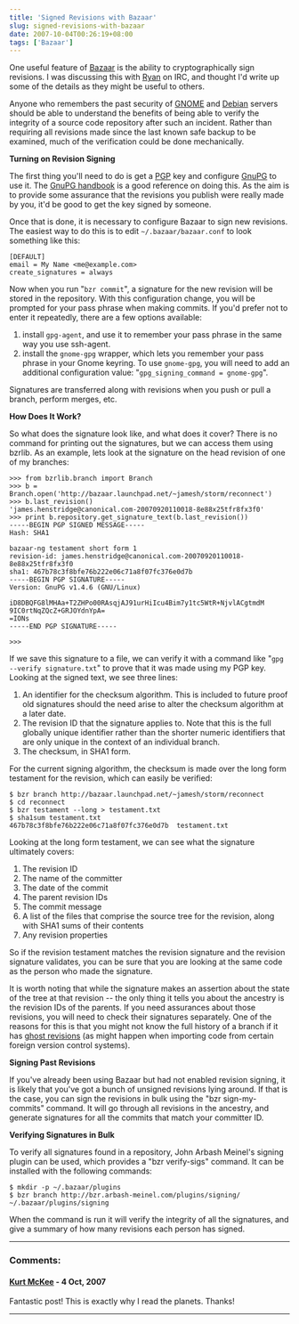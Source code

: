 ```yaml
---
title: 'Signed Revisions with Bazaar'
slug: signed-revisions-with-bazaar
date: 2007-10-04T00:26:19+08:00
tags: ['Bazaar']
---
```


One useful feature of [Bazaar](http://bazaar-vcs.org/) is the ability to
cryptographically sign revisions. I was discussing this with
[Ryan](http://blogs.gnome.org/desrt/) on IRC, and thought I\'d write up
some of the details as they might be useful to others.

Anyone who remembers the past security of [GNOME](http://www.gnome.org/)
and [Debian](http://www.debian.org/) servers should be able to
understand the benefits of being able to verify the integrity of a
source code repository after such an incident. Rather than requiring all
revisions made since the last known safe backup to be examined, much of
the verification could be done mechanically.

**Turning on Revision Signing**

The first thing you\'ll need to do is get a
[PGP](http://en.wikipedia.org/wiki/Pretty_Good_Privacy) key and
configure [GnuPG](http://www.gnupg.org/) to use it. The [GnuPG
handbook](http://www.gnupg.org/gph/en/manual.html#AEN26 "Generating a new keypair")
is a good reference on doing this. As the aim is to provide some
assurance that the revisions you publish were really made by you, it\'d
be good to get the key signed by someone.

Once that is done, it is necessary to configure Bazaar to sign new
revisions. The easiest way to do this is to edit `~/.bazaar/bazaar.conf`
to look something like this:

    [DEFAULT]
    email = My Name <me@example.com>
    create_signatures = always

Now when you run \"`bzr commit`\", a signature for the new revision will
be stored in the repository. With this configuration change, you will be
prompted for your pass phrase when making commits. If you\'d prefer not
to enter it repeatedly, there are a few options available:

1.  install `gpg-agent`, and use it to remember your pass phrase in the
    same way you use ssh-agent.
2.  install the `gnome-gpg` wrapper, which lets you remember your pass
    phrase in your Gnome keyring. To use `gnome-gpg`, you will need to
    add an additional configuration value:
    \"`gpg_signing_command = gnome-gpg`\".

Signatures are transferred along with revisions when you push or pull a
branch, perform merges, etc.

**How Does It Work?**

So what does the signature look like, and what does it cover? There is
no command for printing out the signatures, but we can access them using
bzrlib. As an example, lets look at the signature on the head revision
of one of my branches:

    >>> from bzrlib.branch import Branch
    >>> b = Branch.open('http://bazaar.launchpad.net/~jamesh/storm/reconnect')
    >>> b.last_revision()
    'james.henstridge@canonical.com-20070920110018-8e88x25tfr8fx3f0'
    >>> print b.repository.get_signature_text(b.last_revision())
    -----BEGIN PGP SIGNED MESSAGE-----
    Hash: SHA1

    bazaar-ng testament short form 1
    revision-id: james.henstridge@canonical.com-20070920110018-8e88x25tfr8fx3f0
    sha1: 467b78c3f8bfe76b222e06c71a8f07fc376e0d7b
    -----BEGIN PGP SIGNATURE-----
    Version: GnuPG v1.4.6 (GNU/Linux)

    iD8DBQFG8lMHAa+T2ZHPo00RAsqjAJ91urHiIcu4Bim7y1tc5WtR+NjvlACgtmdM
    9IC0rtNqZQcZ+GRJOYdnYpA=
    =IONs
    -----END PGP SIGNATURE-----

    >>>

If we save this signature to a file, we can verify it with a command
like \"`gpg --verify signature.txt`\" to prove that it was made using my
PGP key. Looking at the signed text, we see three lines:

1.  An identifier for the checksum algorithm. This is included to future
    proof old signatures should the need arise to alter the checksum
    algorithm at a later date.
2.  The revision ID that the signature applies to. Note that this is the
    full globally unique identifier rather than the shorter numeric
    identifiers that are only unique in the context of an individual
    branch.
3.  The checksum, in SHA1 form.

For the current signing algorithm, the checksum is made over the long
form testament for the revision, which can easily be verified:

    $ bzr branch http://bazaar.launchpad.net/~jamesh/storm/reconnect
    $ cd reconnect
    $ bzr testament --long > testament.txt
    $ sha1sum testament.txt
    467b78c3f8bfe76b222e06c71a8f07fc376e0d7b  testament.txt

Looking at the long form testament, we can see what the signature
ultimately covers:

1.  The revision ID
2.  The name of the committer
3.  The date of the commit
4.  The parent revision IDs
5.  The commit message
6.  A list of the files that comprise the source tree for the revision,
    along with SHA1 sums of their contents
7.  Any revision properties

So if the revision testament matches the revision signature and the
revision signature validates, you can be sure that you are looking at
the same code as the person who made the signature.

It is worth noting that while the signature makes an assertion about the
state of the tree at that revision \-- the only thing it tells you about
the ancestry is the revision IDs of the parents. If you need assurances
about those revisions, you will need to check their signatures
separately. One of the reasons for this is that you might not know the
full history of a branch if it has [ghost
revisions](http://bazaar-vcs.org/GhostRevision) (as might happen when
importing code from certain foreign version control systems).

**Signing Past Revisions**

If you\'ve already been using Bazaar but had not enabled revision
signing, it is likely that you\'ve got a bunch of unsigned revisions
lying around. If that is the case, you can sign the revisions in bulk
using the \"bzr sign-my-commits\" command. It will go through all
revisions in the ancestry, and generate signatures for all the commits
that match your committer ID.

**Verifying Signatures in Bulk**

To verify all signatures found in a repository, John Arbash Meinel\'s
signing plugin can be used, which provides a \"bzr verify-sigs\"
command. It can be installed with the following commands:

    $ mkdir -p ~/.bazaar/plugins
    $ bzr branch http://bzr.arbash-meinel.com/plugins/signing/ ~/.bazaar/plugins/signing

When the command is run it will verify the integrity of all the
signatures, and give a summary of how many revisions each person has
signed.

---
### Comments:
#### [Kurt McKee](http://kurtmckee.org/) - <time datetime="2007-10-04 03:29:42">4 Oct, 2007</time>

Fantastic post! This is exactly why I read the planets. Thanks!

---
